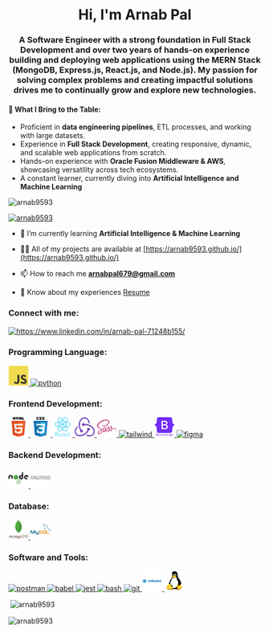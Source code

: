 
<h1 align="center">Hi, I'm Arnab Pal</h1>
<h3 align="center">A Software Engineer with a strong foundation in Full Stack Development and over two years of hands-on experience building and deploying web applications using the MERN Stack (MongoDB, Express.js, React.js, and Node.js). My passion for solving complex problems and creating impactful solutions drives me to continually grow and explore new technologies.</h3>

<h4>🚀 What I Bring to the Table:</h4>
<ul>
  <li>Proficient in <strong>data engineering pipelines</strong>, ETL processes, and working with large datasets.</li>
  <li>Experience in <strong>Full Stack Development</strong>, creating responsive, dynamic, and scalable web applications from scratch.</li>
  <li>Hands-on experience with <strong>Oracle Fusion Middleware & AWS</strong>, showcasing versatility across tech ecosystems.</li>
  <li>A constant learner, currently diving into <strong>Artificial Intelligence and Machine Learning</strong></li>
</ul>

<p align="left"> <img
src="https://komarev.com/ghpvc/?username=arnab9593&label=Profile%20views&color=0e75b6&style=flat"
alt="arnab9593" /> </p>

<p align="left"> <a href="https://github.com/ryo-ma/github-profile-trophy"><img
src="https://github-profile-trophy.vercel.app/?username=arnab9593" alt="arnab9593" /></a> </p>

- 🌱 I’m currently learning **Artificial Intelligence & Machine Learning**

- 👨‍💻 All of my projects are available at [https://arnab9593.github.io/](https://arnab9593.github.io/)

- 📫 How to reach me **arnabpal679@gmail.com**

- 📄 Know about my experiences <a href="https://drive.google.com/file/d/14BdzxKEpVmoHwNjUqMDB9vnTl8lZeRBr/view" alt="resume">Resume</a>

<h3 align="left">Connect with me:</h3>
<p align="left">
<a href="https://linkedin.com/in/https://www.linkedin.com/in/arnab-pal-71248b155/" target="blank"><img
align="center"
src="https://raw.githubusercontent.com/rahuldkjain/github-profile-readme-generator/master/src/images/icons/Social/linked-in-alt.svg"
alt="https://www.linkedin.com/in/arnab-pal-71248b155/" height="30" width="40" /></a>
</p>

<h3 align="left">Programming Language:</h3>
<p align="left">
<a href="https://developer.mozilla.org/en-US/docs/Web/JavaScript" target="_blank" rel="noreferrer">
<img src="https://raw.githubusercontent.com/devicons/devicon/master/icons/javascript/javascript-original.svg"
alt="javascript" width="40" height="40" />
</a>

<a href="https://www.python.org/" target="_blank" rel="noreferrer">
<img src="https://upload.wikimedia.org/wikipedia/commons/thumb/0/0a/Python.svg/1200px-Python.svg.png"
alt="python" width="40" height="40" />
</a>

<h3 align="left">Frontend Development:</h3>
<a href="https://www.w3.org/html/" target="_blank" rel="noreferrer"> <img
src="https://raw.githubusercontent.com/devicons/devicon/master/icons/html5/html5-original-wordmark.svg"
alt="html5" width="40" height="40" />
</a>
<a href="https://www.w3schools.com/css/" target="_blank" rel="noreferrer">
<img src="https://raw.githubusercontent.com/devicons/devicon/master/icons/css3/css3-original-wordmark.svg"
alt="css3" width="40" height="40" />
</a>
<a href="https://reactjs.org/" target="_blank" rel="noreferrer">
<img src="https://raw.githubusercontent.com/devicons/devicon/master/icons/react/react-original-wordmark.svg"
alt="react" width="40" height="40" />
</a>
<a href="https://redux.js.org" target="_blank" rel="noreferrer">
<img src="https://raw.githubusercontent.com/devicons/devicon/master/icons/redux/redux-original.svg" alt="redux"
width="40" height="40" /> </a>
<a href="https://sass-lang.com" target="_blank" rel="noreferrer">
<img src="https://raw.githubusercontent.com/devicons/devicon/master/icons/sass/sass-original.svg" alt="sass"
width="40" height="40" /> </a> <a href="https://tailwindcss.com/" target="_blank" rel="noreferrer"> <img
src="https://www.vectorlogo.zone/logos/tailwindcss/tailwindcss-icon.svg" alt="tailwind" width="40"
height="40" /> </a>
<a href="https://getbootstrap.com" target="_blank" rel="noreferrer"> <img
src="https://raw.githubusercontent.com/devicons/devicon/master/icons/bootstrap/bootstrap-plain-wordmark.svg"
alt="bootstrap" width="40" height="40" /> </a>
<a href="https://www.figma.com/" target="_blank" rel="noreferrer">
<img src="https://www.vectorlogo.zone/logos/figma/figma-icon.svg" alt="figma" width="40" height="40" />
</a>

<h3 align="left">Backend Development:</h3>

<a href="https://nodejs.org" target="_blank" rel="noreferrer">
<img src="https://raw.githubusercontent.com/devicons/devicon/master/icons/nodejs/nodejs-original-wordmark.svg"
alt="nodejs" width="40" height="40" />
</a>
<a href="https://expressjs.com" target="_blank" rel="noreferrer">
<img src="https://raw.githubusercontent.com/devicons/devicon/master/icons/express/express-original-wordmark.svg"
alt="express" width="40" height="40" />
</a>

<h3 align="left">Database:</h3>

<a href="https://www.mongodb.com/" target="_blank" rel="noreferrer">
<img src="https://raw.githubusercontent.com/devicons/devicon/master/icons/mongodb/mongodb-original-wordmark.svg"
alt="mongodb" width="40" height="40" />
</a>
<a href="https://www.mysql.com/" target="_blank" rel="noreferrer">
<img src="https://raw.githubusercontent.com/devicons/devicon/master/icons/mysql/mysql-original-wordmark.svg"
alt="mysql" width="40" height="40" />
</a>

<h3 align="left">Software and Tools:</h3>

</a> <a href="https://postman.com" target="_blank" rel="noreferrer">
<img src="https://www.vectorlogo.zone/logos/getpostman/getpostman-icon.svg" alt="postman" width="40"
height="40" /> </a>
<a href="https://babeljs.io/" target="_blank" rel="noreferrer"> <img
src="https://www.vectorlogo.zone/logos/babeljs/babeljs-icon.svg" alt="babel" width="40" height="40" />
</a>
<a href="https://jestjs.io" target="_blank" rel="noreferrer"> <img
src="https://www.vectorlogo.zone/logos/jestjsio/jestjsio-icon.svg" alt="jest" width="40" height="40" />
</a>
<a href="https://www.gnu.org/software/bash/" target="_blank" rel="noreferrer"> <img
src="https://www.vectorlogo.zone/logos/gnu_bash/gnu_bash-icon.svg" alt="bash" width="40" height="40" />
</a>
<a href="https://git-scm.com/" target="_blank" rel="noreferrer">
<img src="https://www.vectorlogo.zone/logos/git-scm/git-scm-icon.svg" alt="git" width="40" height="40" />
</a>
<a href="https://webpack.js.org" target="_blank" rel="noreferrer"> <img
src="https://raw.githubusercontent.com/devicons/devicon/d00d0969292a6569d45b06d3f350f463a0107b0d/icons/webpack/webpack-original-wordmark.svg"
alt="webpack" width="40" height="40" /> </a>
<a href="https://www.linux.org/" target="_blank" rel="noreferrer">
<img src="https://raw.githubusercontent.com/devicons/devicon/master/icons/linux/linux-original.svg" alt="linux"
width="40" height="40" />
</a>
</p>

<p>&nbsp;<img align="center"
src="https://github-readme-stats.vercel.app/api?username=arnab9593&show_icons=true&locale=en"
alt="arnab9593" />
</p>

<p><img align="center" src="https://github-readme-streak-stats.herokuapp.com/?user=arnab9593&" alt="arnab9593" />
</p>

